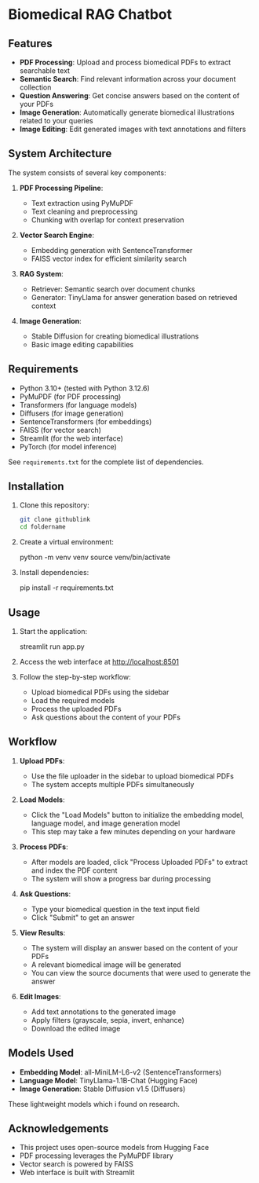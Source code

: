 # Biomedical RAG Chatbot

## Features

- **PDF Processing**: Upload and process biomedical PDFs to extract searchable text
- **Semantic Search**: Find relevant information across your document collection
- **Question Answering**: Get concise answers based on the content of your PDFs
- **Image Generation**: Automatically generate biomedical illustrations related to your queries
- **Image Editing**: Edit generated images with text annotations and filters

## System Architecture

The system consists of several key components:

1. **PDF Processing Pipeline**:
   - Text extraction using PyMuPDF
   - Text cleaning and preprocessing
   - Chunking with overlap for context preservation

2. **Vector Search Engine**:
   - Embedding generation with SentenceTransformer
   - FAISS vector index for efficient similarity search

3. **RAG System**:
   - Retriever: Semantic search over document chunks
   - Generator: TinyLlama for answer generation based on retrieved context

4. **Image Generation**:
   - Stable Diffusion for creating biomedical illustrations
   - Basic image editing capabilities

## Requirements

- Python 3.10+ (tested with Python 3.12.6)
- PyMuPDF (for PDF processing)
- Transformers (for language models)
- Diffusers (for image generation)
- SentenceTransformers (for embeddings)
- FAISS (for vector search)
- Streamlit (for the web interface)
- PyTorch (for model inference)

See `requirements.txt` for the complete list of dependencies.

## Installation

1. Clone this repository:
   ```bash
   git clone githublink
   cd foldername
   ```

2. Create a virtual environment:

   python -m venv venv
   source venv/bin/activate  


3. Install dependencies:

   pip install -r requirements.txt


## Usage

1. Start the application:

   streamlit run app.py


2. Access the web interface at [http://localhost:8501](http://localhost:8501)

3. Follow the step-by-step workflow:
   - Upload biomedical PDFs using the sidebar
   - Load the required models
   - Process the uploaded PDFs
   - Ask questions about the content of your PDFs

## Workflow

1. **Upload PDFs**:
   - Use the file uploader in the sidebar to upload biomedical PDFs
   - The system accepts multiple PDFs simultaneously

2. **Load Models**:
   - Click the "Load Models" button to initialize the embedding model, language model, and image generation model
   - This step may take a few minutes depending on your hardware

3. **Process PDFs**:
   - After models are loaded, click "Process Uploaded PDFs" to extract and index the PDF content
   - The system will show a progress bar during processing

4. **Ask Questions**:
   - Type your biomedical question in the text input field
   - Click "Submit" to get an answer

5. **View Results**:
   - The system will display an answer based on the content of your PDFs
   - A relevant biomedical image will be generated
   - You can view the source documents that were used to generate the answer

6. **Edit Images**:
   - Add text annotations to the generated image
   - Apply filters (grayscale, sepia, invert, enhance)
   - Download the edited image

## Models Used

- **Embedding Model**: all-MiniLM-L6-v2 (SentenceTransformers)
- **Language Model**: TinyLlama-1.1B-Chat (Hugging Face)
- **Image Generation**: Stable Diffusion v1.5 (Diffusers)

These lightweight models which i found on research.

## Acknowledgements

- This project uses open-source models from Hugging Face
- PDF processing leverages the PyMuPDF library
- Vector search is powered by FAISS
- Web interface is built with Streamlit
